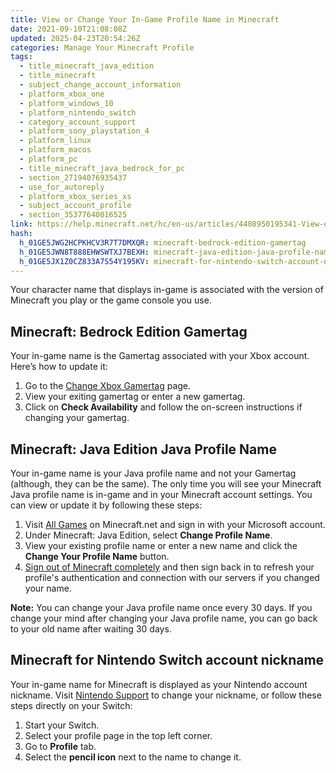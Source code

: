 ```yaml
---
title: View or Change Your In-Game Profile Name in Minecraft
date: 2021-09-10T21:08:08Z
updated: 2025-04-23T20:54:26Z
categories: Manage Your Minecraft Profile
tags:
  - title_minecraft_java_edition
  - title_minecraft
  - subject_change_account_information
  - platform_xbox_one
  - platform_windows_10
  - platform_nintendo_switch
  - category_account_support
  - platform_sony_playstation_4
  - platform_linux
  - platform_macos
  - platform_pc
  - title_minecraft_java_bedrock_for_pc
  - section_27194076935437
  - use_for_autoreply
  - platform_xbox_series_xs
  - subject_account_profile
  - section_35377640016525
link: https://help.minecraft.net/hc/en-us/articles/4408950195341-View-or-Change-Your-In-Game-Profile-Name-in-Minecraft
hash:
  h_01GE5JWG2HCPKHCV3R7T7DMXQR: minecraft-bedrock-edition-gamertag
  h_01GE5JWN8T888EHWSWTXJ7BEXH: minecraft-java-edition-java-profile-name
  h_01GE5JX1Z0CZ833A7S54Y195KV: minecraft-for-nintendo-switch-account-nickname
---
```


Your character name that displays in-game is associated with the version of Minecraft you play or the game console you use.

## Minecraft: Bedrock Edition Gamertag

Your in-game name is the Gamertag associated with your Xbox account. Here’s how to update it:

1.  Go to the [Change Xbox Gamertag](https://social.xbox.com/changegamertag) page.
2.  View your exiting gamertag or enter a new gamertag.
3.  Click on **Check Availability** and follow the on-screen instructions if changing your gamertag.

## Minecraft: Java Edition Java Profile Name

Your in-game name is your Java profile name and not your Gamertag (although, they can be the same). The only time you will see your Minecraft Java profile name is in-game and in your Minecraft account settings. You can view or update it by following these steps:

1.  Visit [All Games](https://www.minecraft.net/en-us/login) on Minecraft.net and sign in with your Microsoft account.
2.  Under Minecraft: Java Edition, select **Change Profile Name**.
3.  View your existing profile name or enter a new name and click the **Change Your Profile Name** button.
4.  [Sign out of Minecraft completely](../Account-Sign-in/Reset-Your-Microsoft-Account-Sign-in-in-Minecraft.md) and then sign back in to refresh your profile's authentication and connection with our servers if you changed your name.

**Note:** You can change your Java profile name once every 30 days. If you change your mind after changing your Java profile name, you can go back to your old name after waiting 30 days.

## Minecraft for Nintendo Switch account nickname

Your in-game name for Minecraft is displayed as your Nintendo account nickname. Visit [Nintendo Support](https://en-americas-support.nintendo.com/app/answers/detail/a_id/63086/~/how-to-change-nintendo-account-nickname) to change your nickname, or follow these steps directly on your Switch:

1.  Start your Switch.
2.  Select your profile page in the top left corner.
3.  Go to **Profile** tab.
4.  Select the **pencil icon** next to the name to change it.
